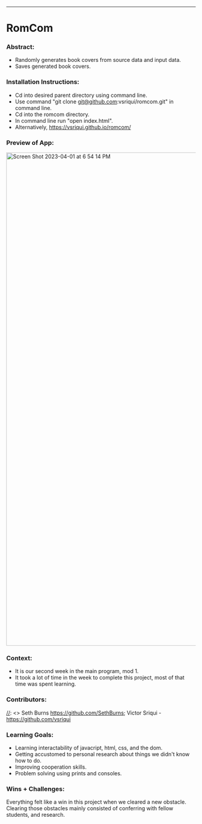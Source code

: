 ______________________________________________________  

# RomCom  

### Abstract:
[//]: <> (Briefly describe what you built and its features. What problem is the app solving? How does this application solve that problem?)

* Randomly generates book covers from source data and input data.
* Saves generated book covers.

### Installation Instructions:
[//]: <> (What steps does a person have to take to get your app cloned down and running?)

* Cd into desired parent directory using command line.
* Use command "git clone git@github.com:vsriqui/romcom.git" in command line.
* Cd into the romcom directory.
* In command line run "open index.html".
* Alternatively, https://vsriqui.github.io/romcom/

### Preview of App:
[//]: <> (Provide ONE gif or screenshot of your application - choose the "coolest" piece of functionality to show off.)

<img width="1312" alt="Screen Shot 2023-04-01 at 6 54 14 PM" src="https://user-images.githubusercontent.com/123952182/229324768-fa8cc971-c8b4-4acc-b2bc-ec18132d0fb4.png">

### Context:
[//]: <> (Give some context for the project here. How long did you have to work on it? How far into the Turing program are you?)

* It is our second week in the main program, mod 1.
* It took a lot of time in the week to complete this project, most of that time was spent learning.

### Contributors:
[//]: <> Seth Burns https://github.com/SethBurns; Victor Sriqui - https://github.com/vsriqui

### Learning Goals:
[//]: <> (What were the learning goals of this project? What tech did you work with?)

* Learning interactability of javacript, html, css, and the dom.
* Getting accustomed to personal research about things we didn't know how to do.
* Improving cooperation skills.
* Problem solving using prints and consoles.

### Wins + Challenges:
[//]: <> (What are 2-3 wins you have from this project? What were some challenges you faced - and how did you get over them?)

Everything felt like a win in this project when we cleared a new obstacle. Clearing those obstacles mainly consisted of conferring with fellow students, and research.
